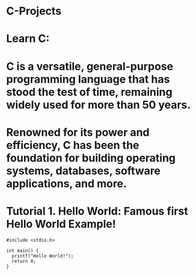 # C-Projects

# Learn C:
# C is a versatile, general-purpose programming language that has stood the test of time, remaining widely used for more than 50 years.
# Renowned for its power and efficiency, C has been the foundation for building operating systems, databases, software applications, and more.
# Tutorial 1. Hello World: Famous first Hello World Example!

```
#include <stdio.h>

int main() {
  printf("Hello World!");
  return 0;
}
```
